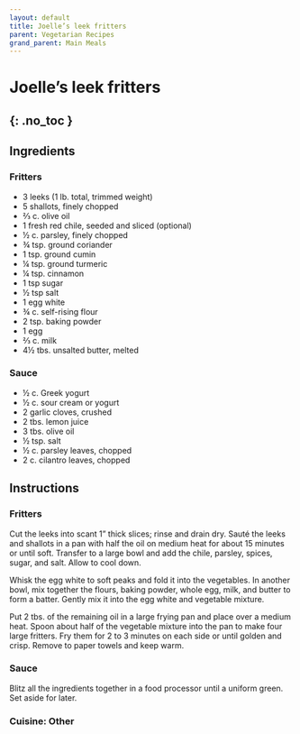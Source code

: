 ```yaml
---
layout: default
title: Joelle’s leek fritters 
parent: Vegetarian Recipes
grand_parent: Main Meals
---
```


# Joelle’s leek fritters 
{: .no_toc }
---

## Ingredients
### Fritters


<ul>
	<li>3 leeks (1 lb. total, trimmed weight)</li>
	<li>5 shallots, finely chopped</li>
	<li>⅔ c. olive oil</li>
	<li>1 fresh red chile, seeded and sliced (optional)</li>
	<li>½ c. parsley, finely chopped</li>
	<li>¾ tsp. ground coriander</li>
	<li>1 tsp. ground cumin</li>
	<li>¼ tsp. ground turmeric</li>
	<li>¼ tsp. cinnamon</li>
	<li>1 tsp sugar</li>
	<li>½ tsp salt</li>
	<li>1 egg white</li>
	<li>¾ c. self-rising flour</li>
	<li>2 tsp. baking powder</li>
	<li>1 egg</li>
	<li>⅔ c. milk</li>
	<li>4½ tbs. unsalted butter, melted</li>
</ul>

### Sauce
<ul>
	<li>½ c. Greek yogurt</li>
	<li>½ c. sour cream or yogurt</li>
	<li>2 garlic cloves, crushed</li>
	<li>2 tbs. lemon juice</li>
	<li>3 tbs. olive oil</li>
	<li>½ tsp. salt</li>
	<li>½ c. parsley leaves, chopped</li>
	<li>2 c. cilantro leaves, chopped</li>
</ul>

## Instructions
### Fritters

Cut the leeks into scant 1” thick slices; rinse and drain dry. Sauté the leeks and shallots in a pan with half the oil on medium heat for about 15 minutes or until soft. Transfer to a large bowl and add the chile, parsley, spices, sugar, and salt. Allow to cool down.

Whisk the egg white to soft peaks and fold it into the vegetables. In another bowl, mix together the flours, baking powder, whole egg, milk, and butter to form a batter. Gently mix it into the egg white and vegetable mixture.

Put 2 tbs. of the remaining oil in a large frying pan and place over a medium heat. Spoon about half of the vegetable mixture into the pan to make four large fritters. Fry them for 2 to 3 minutes on each side or until golden and crisp. Remove to paper towels and keep warm.

### Sauce

Blitz all the ingredients together in a food processor until a uniform green. Set aside for later.


### Cuisine: Other
